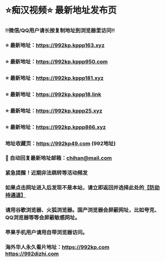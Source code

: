 # ⭐️痴汉视频⭐️ 最新地址发布页

### ‼️微信/QQ用户请长按复制地址到浏览器里访问‼️

### ⭐️ 最新地址：https://992kp.kppp163.xyz

### ⭐️ 最新地址：https://992kp.kppp950.com

### ⭐️ 最新地址：https://992kp.kppp181.xyz

### ⭐️ 最新地址：https://992kp.kppp18.link

### ⭐️ 最新地址：https://992kp.kppp25.xyz

### ⭐️ 最新地址：https://992kp.kppp866.xyz



### 地址收藏页：https://992kp49.com (992地址)
### 📧 自动回复最新地址邮箱：chihan@mail.com
### 紧急提醒！近期非法跳转等活动频发
### 如果点击网址进入后发现不是本站，请立即返回并选择此处的[【防劫持通道】](https://23.224.130.222:7583)
### 请用谷歌浏览器、火狐浏览器。国产浏览器会屏蔽网址，比如夸克、QQ浏览器等等会屏蔽敏感网址。
### 苹果手机用户请用自带浏览器访问。
### 海外华人永久看片地址：https://992kp.com  https://992dizhi.com
